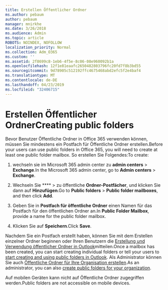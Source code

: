 ```yaml
---
title: Erstellen Öffentlicher Ordner
ms.author: pebaum
author: pebaum
manager: mnirkhe
ms.date: 3/26/2018
ms.audience: Admin
ms.topic: article
ROBOTS: NOINDEX, NOFOLLOW
localization_priority: Normal
ms.collection: Adm_O365
ms.custom: ''
ms.assetid: 2f8699c8-1eb6-4f5e-8c06-08e960092b1a
ms.openlocfilehash: 12f1e81eaafc2650482803796fc20fd7f8b3bd55
ms.sourcegitcommit: 9d78905c512192ffc4675468abd2efc5f2e4baf4
ms.translationtype: MT
ms.contentlocale: de-DE
ms.lasthandoff: 04/23/2019
ms.locfileid: "32406715"
---
```

# <a name="creating-public-folders"></a><span data-ttu-id="c7e3e-102">Erstellen Öffentlicher Ordner</span><span class="sxs-lookup"><span data-stu-id="c7e3e-102">Creating public folders</span></span>

<span data-ttu-id="c7e3e-103">Bevor Benutzer Öffentliche Ordner in Office 365 verwenden können, müssen Sie mindestens ein Postfach für Öffentliche Ordner erstellen.</span><span class="sxs-lookup"><span data-stu-id="c7e3e-103">Before your users can use public folders in Office 365, you will need to create at least one public folder mailbox.</span></span> <span data-ttu-id="c7e3e-104">So erstellen Sie Folgendes:</span><span class="sxs-lookup"><span data-stu-id="c7e3e-104">To create:</span></span>
  
1. <span data-ttu-id="c7e3e-105">wechseln sie im Microsoft 365 admin center zu **admin centers** \> **Exchange**.</span><span class="sxs-lookup"><span data-stu-id="c7e3e-105">In the Microsoft 365 admin center, go to **Admin centers** \> **Exchange**.</span></span>
    
2. <span data-ttu-id="c7e3e-106">Wechseln Sie \*\*\*\* \> zu öffentliche **Ordner-Postfächer**, und klicken Sie dann auf **Hinzufügen**.</span><span class="sxs-lookup"><span data-stu-id="c7e3e-106">Go to **Public folders** \> **Public folder mailboxes**, and then click **Add**.</span></span>
    
3. <span data-ttu-id="c7e3e-107">Geben Sie in **Postfach für öffentliche Ordner** einen Namen für das Postfach für den öffentlichen Ordner an.</span><span class="sxs-lookup"><span data-stu-id="c7e3e-107">In **Public Folder Mailbox**, provide a name for the public folder mailbox.</span></span>
    
4. <span data-ttu-id="c7e3e-108">Klicken Sie auf **Speichern**.</span><span class="sxs-lookup"><span data-stu-id="c7e3e-108">Click **Save**.</span></span>
    
<span data-ttu-id="c7e3e-109">Nachdem Sie ein Postfach erstellt haben, können Sie mit dem Erstellen einzelner Ordner beginnen oder Ihren Benutzern die [Erstellung und Verwendung öffentlicher Ordner in Outlook](https://support.office.com/article/Create-and-share-a-public-folder-in-Outlook-a2835011-d524-4a5c-a207-05c159bb2a97)mitteilen.</span><span class="sxs-lookup"><span data-stu-id="c7e3e-109">Once a mailbox has been created, you can start creating individual folders or tell your users to [start creating and using public folders in Outlook](https://support.office.com/article/Create-and-share-a-public-folder-in-Outlook-a2835011-d524-4a5c-a207-05c159bb2a97).</span></span> <span data-ttu-id="c7e3e-110">Als Administrator können Sie auch [Öffentliche Ordner für Ihre Organisation erstellen](https://technet.microsoft.com/library/bb691104%28v=exchg.150%29.aspx).</span><span class="sxs-lookup"><span data-stu-id="c7e3e-110">As an administrator, you can also [create public folders for your organization](https://technet.microsoft.com/library/bb691104%28v=exchg.150%29.aspx).</span></span>
  
<span data-ttu-id="c7e3e-111">Auf mobilen Geräten kann nicht auf Öffentliche Ordner zugegriffen werden.</span><span class="sxs-lookup"><span data-stu-id="c7e3e-111">Public folders are not accessible on mobile devices.</span></span>
  

